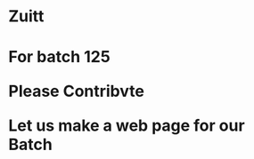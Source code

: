 # Zuitt
<h1> For batch <strong>125</strong>
  <p> Please Contribvte</p>
  <p> Let us make a web page for our Batch</p>

